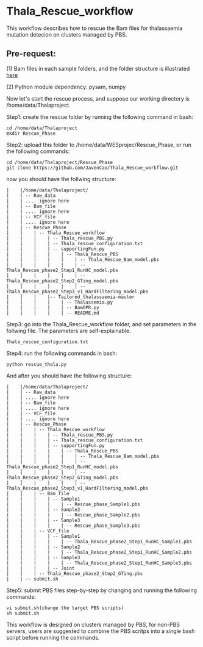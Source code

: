 # Thala_Rescue_workflow

This workflow describes how to rescue the Bam files for thalassaemia mutation detecion on clusters managed by PBS.

## Pre-request:

(1) Bam files in each sample folders, and the folder structure is illustrated [here](https://github.com/JavenCao/Easy_WES_By_PBS)

(2) Python module dependency: pysam, numpy


Now let's start the rescue process, and suppose our working directory is /home/data/Thalaproject.

Step1: create the rescue folder by running the following command in bash:

    cd /home/data/Thalaproject
    mkdir Rescue_Phase

Step2: upload this folder to /home/data/WESprojec/Rescue_Phase, or run the following commands:

    cd /home/data/Thalaproject/Rescue_Phase
    git clone https://github.com/JavenCao/Thala_Rescue_workflow.git

now you should have the follwing structure:

    |    |/home/data/Thalaproject/
    |    | -- Raw_data
    |    | .... ignore here
    |    | -- Bam_file
    |    | .... ignore here
    |    | -- VCF_file
    |    | .... ignore here
    |    | -- Rescue_Phase
    |    |    | -- Thala_Rescue_workflow
    |    |    |    | -- Thala_rescue_PBS.py
    |    |    |    | -- Thala_rescue_configuration.txt
    |    |    |    | -- supportingFun.py
    |    |    |    |    | -- Thala_Rescue_PBS
    |    |    |    |    |    | -- Thala_Rescue_Bam_model.pbs
    |    |    |    |    |    | -- Thala_Rescue_phase2_Step1_RunHC_model.pbs
    |    |    |    |    |    | -- Thala_Rescue_phase2_Step2_GTing_model.pbs
    |    |    |    |    |    | -- Thala_Rescue_phase2_Step3_v1_HardFiltering_model.pbs 
    |    |    |    |-- Tailored_thalassaemia-master
    |    |    |    |    | -- Thalassemia.py
    |    |    |    |    | -- BamOPR.py
    |    |    |    |    | -- README.md

Step3: go into the Thala_Rescue_workflow folder, and set parameters in the follwing file. The parameters are self-explainable.

    Thala_rescue_configuration.txt

Step4: run the following commands in bash:

    python rescue_thala.py

And after you should have the following structure:

    |    |/home/data/Thalaproject/
    |    | -- Raw_data
    |    | .... ignore here
    |    | -- Bam_file
    |    | .... ignore here
    |    | -- VCF_file
    |    | .... ignore here
    |    | -- Rescue_Phase
    |    |    | -- Thala_Rescue_workflow
    |    |    |    | -- Thala_rescue_PBS.py
    |    |    |    | -- Thala_rescue_configuration.txt
    |    |    |    | -- supportingFun.py
    |    |    |    |    | -- Thala_Rescue_PBS
    |    |    |    |    |    | -- Thala_Rescue_Bam_model.pbs
    |    |    |    |    |    | -- Thala_Rescue_phase2_Step1_RunHC_model.pbs
    |    |    |    |    |    | -- Thala_Rescue_phase2_Step2_GTing_model.pbs
    |    |    |    |    |    | -- Thala_Rescue_phase2_Step3_v1_HardFiltering_model.pbs 
    |    |    | -- Bam_file
    |    |    |    | -- Sample1
    |    |    |    |    | -- Rescue_phase_Sample1.pbs
    |    |    |    | -- Sample2
    |    |    |    |    | -- Rescue_phase_Sample2.pbs
    |    |    |    | -- Sample3
    |    |    |    |    | -- Rescue_phase_Sample3.pbs
    |    |    | -- VCF_file
    |    |    |    | -- Sample1
    |    |    |    |    | -- Thala_Rescue_phase2_Step1_RunHC_Sample1.pbs
    |    |    |    | -- Sample2
    |    |    |    |    | -- Thala_Rescue_phase2_Step1_RunHC_Sample2.pbs
    |    |    |    | -- Sample3
    |    |    |    |    | -- Thala_Rescue_phase2_Step1_RunHC_Sample3.pbs
    |    |    |    | -- Joint
    |    |    | -- Thala_Rescue_phase2_Step2_GTing.pbs
    |    | -- submit.sh

Step5: submit PBS files step-by-step by changing and running the following commands:

    vi submit.sh(change the target PBS scripts)
    sh submit.sh

This workflow is designed on clusters managed by PBS, for non-PBS servers, users are suggested to combine the PBS scritps into a single bash script before running the commands.
